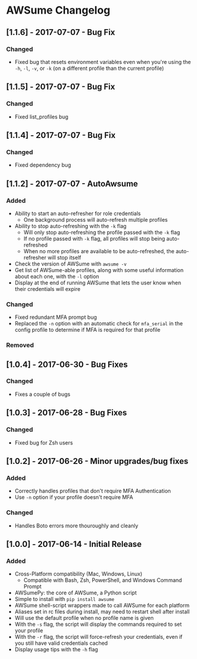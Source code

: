 # AWSume Changelog

## [1.1.6] - 2017-07-07 - Bug Fix

### Changed

- Fixed bug that resets environment variables even when you're using the `-h`, `-l`, `-v`, or `-k` (on a different profile than the current profile)

## [1.1.5] - 2017-07-07 - Bug Fix

### Changed

- Fixed list_profiles bug

## [1.1.4] - 2017-07-07 - Bug Fix

### Changed

- Fixed dependency bug

## [1.1.2] - 2017-07-07 - AutoAwsume

### Added

- Ability to start an auto-refresher for role credentials
  - One background process will auto-refresh multiple profiles
- Ability to stop auto-refreshing with the `-k` flag
  - Will only stop auto-refreshing the profile passed with the `-k` flag
  - If no profile passed with `-k` flag, all profiles will stop being auto-refreshed
  - When no more profiles are available to be auto-refreshed, the auto-refresher will stop itself
- Check the version of AWSume with `awsume -v`
- Get list of AWSume-able profiles, along with some useful information about each one, with the `-l` option
- Display at the end of running AWSume that lets the user know when their credentials will expire

### Changed

- Fixed redundant MFA prompt bug
- Replaced the `-n` option with an automatic check for `mfa_serial` in the config profile to determine if MFA is required for that profile

### Removed

## [1.0.4] - 2017-06-30 - Bug Fixes

### Changed

- Fixes a couple of bugs

## [1.0.3] - 2017-06-28 - Bug Fixes

### Changed

- Fixed bug for Zsh users

## [1.0.2] - 2017-06-26 - Minor upgrades/bug fixes

### Added

- Correctly handles profiles that don't require MFA Authentication
- Use `-n` option if your profile doesn't require MFA

### Changed

- Handles Boto errors more thouroughly and cleanly

## [1.0.0] - 2017-06-14 - Initial Release

### Added

- Cross-Platform compatibility (Mac, Windows, Linux)
  - Compatible with Bash, Zsh, PowerShell, and Windows Command Prompt
- AWSumePy: the core of AWSume, a Python script
- Simple to install with `pip install awsume`
- AWSume shell-script wrappers made to call AWSume for each platform
- Aliases set in rc files during install, may need to restart shell after install
- Will use the default profile when no profile name is given
- With the `-s` flag, the script will display the commands required to set your profile
- With the `-r` flag, the script will force-refresh your credentials, even if you still have valid credentials cached
- Display usage tips with the `-h` flag
